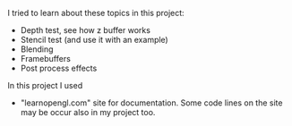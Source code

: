 I tried to learn about these topics in this project:

- Depth test, see how z buffer works
- Stencil test (and use it with an example)
- Blending
- Framebuffers
- Post process effects

In this project I used
- "learnopengl.com" site for documentation. Some code lines on the site may be occur also in my project too.
